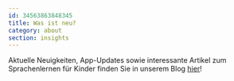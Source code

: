 ```yaml
---
id: 34563863848345
title: Was ist neu?
category: about
section: insights
---
```

Aktuelle Neuigkeiten, App-Updates sowie interessante Artikel zum Sprachenlernen für Kinder finden Sie in unserem Blog [hier](https://studycat.com/blog/)!